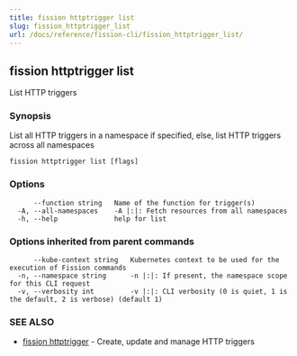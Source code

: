```yaml
---
title: fission httptrigger list
slug: fission_httptrigger_list
url: /docs/reference/fission-cli/fission_httptrigger_list/
---
```

## fission httptrigger list

List HTTP triggers

### Synopsis

List all HTTP triggers in a namespace if specified, else, list HTTP triggers across all namespaces

```
fission httptrigger list [flags]
```

### Options

```
      --function string   Name of the function for trigger(s)
  -A, --all-namespaces    -A |:|: Fetch resources from all namespaces
  -h, --help              help for list
```

### Options inherited from parent commands

```
      --kube-context string   Kubernetes context to be used for the execution of Fission commands
  -n, --namespace string      -n |:|: If present, the namespace scope for this CLI request
  -v, --verbosity int         -v |:|: CLI verbosity (0 is quiet, 1 is the default, 2 is verbose) (default 1)
```

### SEE ALSO

* [fission httptrigger](/docs/reference/fission-cli/fission_httptrigger/)	 - Create, update and manage HTTP triggers

